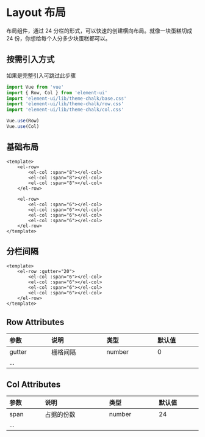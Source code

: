 <script setup>
import Demo1 from "./layout/Demo1.vue"
import Demo2 from "./layout/Demo2.vue"
import { loginRead } from '@/utils/login-read'

loginRead('u10013')
</script>

# <AppCode code="137" /> Layout 布局

<ClientOnly><AppRead code="u10013" /></ClientOnly>

布局组件，通过 24 分栏的形式，可以快速的创建横向布局。就像一块蛋糕切成 24 份，你想给每个人分多少块蛋糕都可以。

## 按需引入方式

如果是完整引入可跳过此步骤

```javascript
import Vue from 'vue'
import { Row, Col } from 'element-ui'
import 'element-ui/lib/theme-chalk/base.css'
import 'element-ui/lib/theme-chalk/row.css'
import 'element-ui/lib/theme-chalk/col.css'

Vue.use(Row)
Vue.use(Col)
```

## 基础布局

```vue
<template>
    <el-row>
        <el-col :span="8"></el-col>
        <el-col :span="8"></el-col>
        <el-col :span="8"></el-col>
    </el-row>

    <el-row>
        <el-col :span="6"></el-col>
        <el-col :span="6"></el-col>
        <el-col :span="6"></el-col>
        <el-col :span="6"></el-col>
    </el-row>
</template>
```

<AppCardBlank>
    <Demo1 />
</AppCardBlank>

## 分栏间隔

```vue
<template>
    <el-row :gutter="20">
        <el-col :span="6"></el-col>
        <el-col :span="6"></el-col>
        <el-col :span="6"></el-col>
        <el-col :span="6"></el-col>
    </el-row>
</template>
```

<AppCardBlank>
    <Demo2 />
</AppCardBlank>

## Row Attributes

<table border="0" cellspacing="0" cellpadding="0" width="100%" style="display:table;text-align:left;">
    <thead>
        <tr>
            <th>参数</th>
            <th>说明</th>
            <th>类型</th>
            <th>默认值</th>
        </tr>
    </thead>
    <tbody>
        <tr>
            <td>gutter</td>
            <td>栅格间隔</td>
            <td>number</td>
            <td>0</td>
        </tr>
        <tr>
            <td>...</td>
            <td></td>
            <td></td>
            <td></td>
        </tr>
    </tbody>
</table>

## Col Attributes

<table border="0" cellspacing="0" cellpadding="0" width="100%" style="display:table;text-align:left;">
    <thead>
        <tr>
            <th>参数</th>
            <th>说明</th>
            <th>类型</th>
            <th>默认值</th>
        </tr>
    </thead>
    <tbody>
        <tr>
            <td>span</td>
            <td>占据的份数</td>
            <td>number</td>
            <td>24</td>
        </tr>
        <tr>
            <td>...</td>
            <td></td>
            <td></td>
            <td></td>
        </tr>
    </tbody>
</table>

<AppComment />
